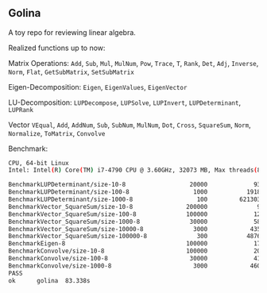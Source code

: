 #

## Golina

A toy repo for reviewing linear algebra.

Realized functions up to now:

Matrix Operations: `Add`, `Sub`, `Mul`, `MulNum`, `Pow`, `Trace`, `T`, `Rank`, `Det`, `Adj`, `Inverse`, `Norm`, 
`Flat`, `GetSubMatrix`, `SetSubMatrix`
 
Eigen-Decomposition: `Eigen`, `EigenValues`, `EigenVector`

LU-Decomposition: `LUPDecompose`, `LUPSolve`, `LUPInvert`, `LUPDeterminant`, `LUPRank`

Vector `VEqual`, `Add`, `AddNum`, `Sub`, `SubNum`, `MulNum`, `Dot`, `Cross`, `SquareSum`, `Norm`, `Normalize`, 
`ToMatrix`, `Convolve`

Benchmark:

```bash
CPU, 64-bit Linux
Intel: Intel(R) Core(TM) i7-4790 CPU @ 3.60GHz, 32073 MB, Max threads(8)

BenchmarkLUPDeterminant/size-10-8                  20000             93133 ns/op
BenchmarkLUPDeterminant/size-100-8                  1000           1918208 ns/op
BenchmarkLUPDeterminant/size-1000-8                  100         621303080 ns/op
BenchmarkVector_SquareSum/size-10-8               200000              9216 ns/op
BenchmarkVector_SquareSum/size-100-8              100000             12798 ns/op
BenchmarkVector_SquareSum/size-1000-8              30000             58889 ns/op
BenchmarkVector_SquareSum/size-10000-8              3000            435305 ns/op
BenchmarkVector_SquareSum/size-100000-8              300           4876909 ns/op
BenchmarkEigen-8                                  100000             17866 ns/op
BenchmarkConvolve/size-10-8                       100000             20842 ns/op
BenchmarkConvolve/size-100-8                       30000             41146 ns/op
BenchmarkConvolve/size-1000-8                       3000            460712 ns/op
PASS
ok      golina  83.338s
```
